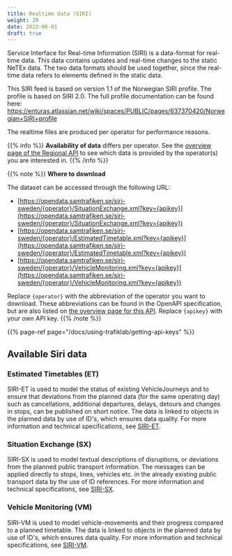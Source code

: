 ```yaml
---
title: Realtime data (SIRI)
weight: 20
date: 2022-06-01
draft: true
---
```


Service Interface for Real-time Information (SIRI) is a data-format for real-time data. This data contains updates and real-time changes to the static NeTEx data. The two data formats should be used together, since the real-time data refers to elements defined in the static data.

This SIRI feed is based on version 1.1 of the Norwegian SIRI profile. The profile is based on SIRI 2.0. The full profile documentation can be found here: https://enturas.atlassian.net/wiki/spaces/PUBLIC/pages/637370420/Norwegian+SIRI+profile

The realtime files are produced per operator for performance reasons. 

{{% info %}}
**Availability of data** differs per operator. See the [overview page of the Regional API](https://www.trafiklab.se/api/netex-datasets/netex-regional/) to see which data is provided
by the operator(s) you are interested in.
{{% /info %}}

{{% note %}}
**Where to download**

The dataset can be accessed through the following URL:

- [https://opendata.samtrafiken.se/siri-sweden/{operator}/SituationExchange.xml?key={apikey}](https://opendata.samtrafiken.se/siri-sweden/{operator}/SituationExchange.xml?key={apikey})
- [https://opendata.samtrafiken.se/siri-sweden/{operator}/EstimatedTimetable.xml?key={apikey}](https://opendata.samtrafiken.se/siri-sweden/{operator}/EstimatedTimetable.xml?key={apikey})
- [https://opendata.samtrafiken.se/siri-sweden/{operator}/VehicleMonitoring.xml?key={apikey}](https://opendata.samtrafiken.se/siri-sweden/{operator}/VehicleMonitoring.xml?key={apikey})

Replace `{operator}` with the abbreviation of the operator you want to download. These abbreviations can be found in the
OpenAPI specification, but are also listed on [the overview page for this API](_index.md). Replace `{apikey}` with your own API key.
{{% /note %}}

{{% page-ref page="/docs/using-trafiklab/getting-api-keys" %}}

## Available Siri data

### Estimated Timetables (ET)

SIRI-ET is used to model the status of existing VehicleJourneys and to ensure that deviations from the planned data (for
the same operating day) such as cancellations, additional departures, delays, detours and changes in stops, can be
published on short notice. The data is linked to objects in the planned data by use of ID's, which ensures data quality.
For more information and technical specifications, see [SIRI-ET](https://enturas.atlassian.net/wiki/spaces/PUBLIC/pages/637370392/SIRI-ET).

### Situation Exchange (SX)

SIRI-SX is used to model textual descriptions of disruptions, or deviations from the planned public transport
information. The messages can be applied directly to stops, lines, vehicles etc. in the already existing public
transport data by the use of ID references. For more information and technical specifications, see [SIRI-SX](https://enturas.atlassian.net/wiki/spaces/PUBLIC/pages/637370605/SIRI-SX).
### Vehicle Monitoring (VM)

SIRI-VM is used to model vehicle-movements and their progress compared to a planned timetable. The data is linked to
objects in the planned data by use of ID's, which ensures data quality. For more information and technical specifications, see [SIRI-VM](https://enturas.atlassian.net/wiki/spaces/PUBLIC/pages/637370425/SIRI-VM).
